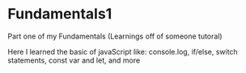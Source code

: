 # Fundamentals1
Part one of my Fundamentals 
(Learnings off of someone tutoral)

Here I learned the basic of javaScript like: 
console.log,
if/else,
switch statements,
const var and let,
and more
